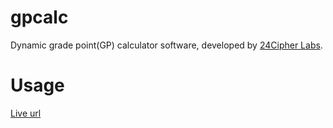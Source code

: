 # gpcalc
Dynamic grade point(GP) calculator software, developed by [24Cipher Labs](https://24cipher.com?ref=gpcalc).

# Usage
[Live url](https://24cipher.github.io/gpcalc/)
